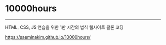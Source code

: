 # 10000hours
---
HTML, CSS, JS 연습을 위한 1만 시간의 법칙 웹사이트 클론 코딩

https://saeminakim.github.io/10000hours/
